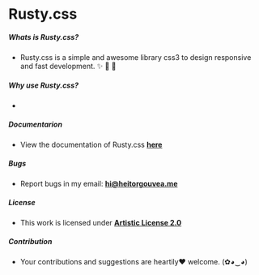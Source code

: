
# Rusty.css

##### Whats is Rusty.css?

- Rusty.css is a simple and awesome library css3 to design responsive and fast development. :sparkles: :rocket: :dizzy:

##### Why use Rusty.css?

-

##### Documentarion

- View the documentation of Rusty.css [**here**](http://heitorgouvea.me/rsutycss) 

##### Bugs

- Report bugs in my email: **hi@heitorgouvea.me**

##### License

- This work is licensed under [**Artistic License 2.0**](https://github.com/HeitorG/rusty.css/blob/master/LICENSE.md)

##### Contribution

- Your contributions and suggestions are heartily♥ welcome. (✿◕‿◕)
